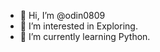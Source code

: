 - 👋 Hi, I’m @odin0809
- 👀 I’m interested in Exploring.
- 🌱 I’m currently learning Python.

<!---
odin0809/odin0809 is a ✨ special ✨ repository because its `README.md` (this file) appears on your GitHub profile.
You can click the Preview link to take a look at your changes.
--->
